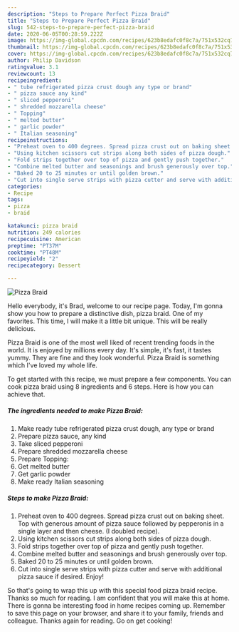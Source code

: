 ```yaml
---
description: "Steps to Prepare Perfect Pizza Braid"
title: "Steps to Prepare Perfect Pizza Braid"
slug: 542-steps-to-prepare-perfect-pizza-braid
date: 2020-06-05T00:28:59.222Z
image: https://img-global.cpcdn.com/recipes/623b8edafc0f8c7a/751x532cq70/pizza-braid-recipe-main-photo.jpg
thumbnail: https://img-global.cpcdn.com/recipes/623b8edafc0f8c7a/751x532cq70/pizza-braid-recipe-main-photo.jpg
cover: https://img-global.cpcdn.com/recipes/623b8edafc0f8c7a/751x532cq70/pizza-braid-recipe-main-photo.jpg
author: Philip Davidson
ratingvalue: 3.1
reviewcount: 13
recipeingredient:
- " tube refrigerated pizza crust dough any type or brand"
- " pizza sauce any kind"
- " sliced pepperoni"
- " shredded mozzarella cheese"
- " Topping"
- " melted butter"
- " garlic powder"
- " Italian seasoning"
recipeinstructions:
- "Preheat oven to 400 degrees. Spread pizza crust out on baking sheet. Top with generous amount of pizza sauce followed by pepperonis in a single layer and then cheese. (I doubled recipe)."
- "Using kitchen scissors cut strips along both sides of pizza dough."
- "Fold strips together over top of pizza and gently push together."
- "Combine melted butter and seasonings and brush generously over top."
- "Baked 20 to 25 minutes or until golden brown."
- "Cut into single serve strips with pizza cutter and serve with additional pizza sauce if desired. Enjoy!"
categories:
- Recipe
tags:
- pizza
- braid

katakunci: pizza braid 
nutrition: 249 calories
recipecuisine: American
preptime: "PT37M"
cooktime: "PT48M"
recipeyield: "2"
recipecategory: Dessert

---
```



![Pizza Braid](https://img-global.cpcdn.com/recipes/623b8edafc0f8c7a/751x532cq70/pizza-braid-recipe-main-photo.jpg)

Hello everybody, it's Brad, welcome to our recipe page. Today, I'm gonna show you how to prepare a distinctive dish, pizza braid. One of my favorites. This time, I will make it a little bit unique. This will be really delicious.



Pizza Braid is one of the most well liked of recent trending foods in the world. It is enjoyed by millions every day. It's simple, it's fast, it tastes yummy. They are fine and they look wonderful. Pizza Braid is something which I've loved my whole life.


To get started with this recipe, we must prepare a few components. You can cook pizza braid using 8 ingredients and 6 steps. Here is how you can achieve that.

<!--inarticleads1-->

##### The ingredients needed to make Pizza Braid:

1. Make ready  tube refrigerated pizza crust dough, any type or brand
1. Prepare  pizza sauce, any kind
1. Take  sliced pepperoni
1. Prepare  shredded mozzarella cheese
1. Prepare  Topping:
1. Get  melted butter
1. Get  garlic powder
1. Make ready  Italian seasoning




<!--inarticleads2-->

##### Steps to make Pizza Braid:

1. Preheat oven to 400 degrees. Spread pizza crust out on baking sheet. Top with generous amount of pizza sauce followed by pepperonis in a single layer and then cheese. (I doubled recipe).
1. Using kitchen scissors cut strips along both sides of pizza dough.
1. Fold strips together over top of pizza and gently push together.
1. Combine melted butter and seasonings and brush generously over top.
1. Baked 20 to 25 minutes or until golden brown.
1. Cut into single serve strips with pizza cutter and serve with additional pizza sauce if desired. Enjoy!




So that's going to wrap this up with this special food pizza braid recipe. Thanks so much for reading. I am confident that you will make this at home. There is gonna be interesting food in home recipes coming up. Remember to save this page on your browser, and share it to your family, friends and colleague. Thanks again for reading. Go on get cooking!
